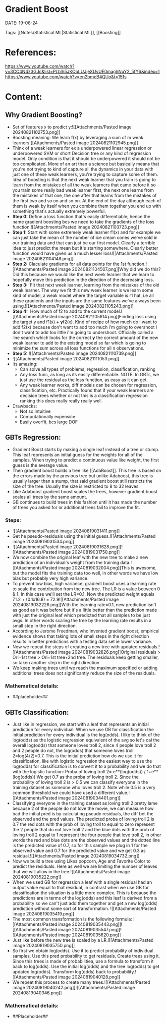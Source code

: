 
# Gradient Boost


DATE:  19-08-24


Tags: [[Notes/Statistical ML|Statistical ML]],  [[Boosting]] 


# References:

https://www.youtube.com/watch?v=3CC4N4z3GJc&list=PLblh5JKOoLUJjeXUvUE0maghNuY2_5fY6&index=1
https://www.youtube.com/watch?v=en2bmeB4QUo&t=151s

# Content:

## Why Gradient Boosting?

- Set of features x to predict y:![[Attachments/Pasted image 20240821102753.png]]
- Boosting meaning: We learn f(x) by leveraging a sum of m weak learners![[Attachments/Pasted image 20240821102945.png]]
- Think of a weak learners for ex a underpowered linear regression or underpowered SVM or short Decision tree or any kind of regression model. Only condition is that it should be underpowered it should not be too complicated. More of an art than a science but basically means that you're not trying to kind of capture all the dynamics in your data with just one of these weak learners, you're trying to capture some of them. Idea of boosting is that the next weak learner that you train is going to learn from the mistakes of all the weak learners that came before it so you train some really bad weak learner first, the next one learns from the mistakes of that one, the one after that learns from the mistakes of the first two and so on and so on. At the end of the day although each of them is weak by itself when you combine them together you end up with something that's actually extremely powerful.
- **Step 0:** Define a loss function that's easily differentiable, hence the name gradient boosting bcs we need to take the gradients of the loss function.![[Attachments/Pasted image 20240821103723.png]]
- **Step 1:** Start with some extremely weak learner f1(x) and for example we can just take the mean of the number of ice cream cones we've sold in our training data and that can just be our first model. Clearly a terrible idea to just predict the mean but it's starting somewhere. Clearly better function would have given us a much lesser loss![[Attachments/Pasted image 20240821104148.png]]
- **Step 2:** Claculate gradients for all data points for the 1st function.![[Attachments/Pasted image 20240821104507.png]]Why did we do this? Did this because we would like the next week learner that we learn to hopefully move this prediction in the direction of the decreasing loss.
- **Step 3:**  Fit that next week learner, learning from the mistakes of the old weak learner. The way we fit this new week learner is we learn some kind of model, a weak model where the target variable is r1 hat, i.e all these gradients and the inputs are the same features we've always been using.![[Attachments/Pasted image 20240821105243.png]]
- **Step 4:**  How much of f2 to add to the current model.![[Attachments/Pasted image 20240821105814.png]]Finding loss using the target y and f1(x) + **γ**f2(x). Kind of recipe of how much do i want to add f2(x) because don't want to add too much i'm going to overshoot i don't want to add too little i'm going to undershoot. Officially called a line search which looks for the correct **γ** the correct amount of the new weak learner to add to the existing model so far which is going to minimize the sum across all loss functions for all n observations.
- **Step 5:** ![[Attachments/Pasted image 20240821110739.png]]
- ![[Attachments/Pasted image 20240821111053.png]]
- Its amazing: 
	- Can solve all types of problems, regression, classification, ranking
	- Any loss func, as long as its easily differentiable. NOTE: In GBTs, we just use the residual as the loss function, as easy as it can get.
	- Any weak learner works, diff models can be chosen for regression, classification, etc. Practically found that if your weak learners are decision trees whether or not this is a classification regression ranking this does really really really well.
- Drawbacks:
	- Not so intuitive
	- Computationally expensice
	- Easily overfit, bcs large DOF

## GBTs Regression:

- Gradient Boost starts by making a single leaf instead of a tree or stump. This leaf represents an initial guess for the weights for all of the samples. When trying to predict a continuous value like weight, the first guess is the average value. 
- Then gradient boost builds a tree like [[AdaBoost]]. This tree is based on the errors made by the previous tree but unlike Adaboost, this tree is usually larger than a stump, that said gradient boost still restricts the size of the tree. Usually the size is restricted to 8 to 32 leaves.
- Like Adaboost gradient boost scales the trees, however gradient boost scales all trees by the same amount.
- GB continues to build trees in this fashion until it has made the number of trees you asked for or additional trees fail to improve the fit.

### Steps:
- ![[Attachments/Pasted image 20240819031411.png]]
- Get he pseudo-residuals using the initial guess.![[Attachments/Pasted image 20240819031534.png]]
- ![[Attachments/Pasted image 20240819031628.png]]![[Attachments/Pasted image 20240819031750.png]]
- We now combine the original leaf with the new tree to make a new prediction of an individual's weight from the training data.![[Attachments/Pasted image 20240819032004.png]]This is awesome, but the model fits the training data too well, in other words we have low bias but probably very high variance. 
- To prevent low bias, high variance,  gradient boost uses a learning rate to scale the contribution from the new tree. The LR is a value between 0 & 1. In this case we'll set the LR=0.1. Now the predicted weight equals 71.2 + (0.1x16.8) = 72.9![[Attachments/Pasted image 20240819032226.png]]With the learning rate=0.1, new prediction isn't as good as it was before but it's a little better than the prediction made with just the original leaf which predicted that all samples to be just avgs. In other words scaling the tree by the learning rate results in a small step in the right direction.
- According to Jerome Freedman, who invented gradient boost, empirical evidence shows that taking lots of small steps in the right direction results in better predictions with a testing data set ie lower variance.
- Now we repeat the steps of creating a new tree with updated residuals.![[Attachments/Pasted image 20240819032826.png]]Original residuals > Ori+1st tree > Ori+1st tree+2nd tree.
  The residuals keep getting smaller, so taken another step in the right direction.
- We keep making trees until we reach the maximum specified or adding additional trees does not significantly reduce the size of the residuals.

### Mathematical details:
- ##placeholder##

## GBTs Classification:

- Just like in regression, we start with a leaf that represents an initial prediction for every individual. When we use GB for classification the initial prediction for every individual is the log(odds). I like to think of the log(odds) as the logistic regression equivalent of the avg so let's cal the overall log(odds) that someone loves troll 2, since 4 people love troll 2 and 2 people do not, the log(odds) that someone loves troll 2=log(4/2)=0.7. This is the initial prediction how do we use it for classification, like with logistic regression the easiest way to use the log(odds) for classification is to convert it to a probability and we do that with the logistic function:
  Proba of loving troll 2= e**(log(odds)) / 1+e**(log(odds))
  We get 0.7 as the proba of loving troll 2. Since the probability of loving troll 2 is > 0.5 we can classify everyone in the training dataset as someone who loves troll 2. Note while 0.5 is a very common threshold we could have used a different value.![[Attachments/Pasted image 20240819034401.png]]
- Classifying everyone in the training dataset as loving troll 2 pretty lame because 2 of the people do not love the movie, we can measure how bad the initial pred is by calculating pseudo residuals, the diff bet the observed and the pred values. 
  The predicted proba of loving troll 2 is 0.7 the red dots with the prob of loving troll to equal to zero represent the 2 people that do not love troll 2 and the blue dots with the prob of loving troll 2 equal to 1 represent the four people that love troll 2, in other words the red and blue dots are the observed values and the dotted line is the predicted value of 0.7, so for this sample we plug in 1 for the observed value and 0.7 for the predicted value and we get 0.3 as residual.![[Attachments/Pasted image 20240819034732.png]]
- Now we build a tree using Likes popcorn, Age and Favorite Color to predict the residuals. Here as well we are limiting the number of leaves that we will allow in the tree.![[Attachments/Pasted image 20240819035222.png]]
- When we used GB for regression a leaf with a single residual had an output value equal to that residual, in contrast when we use GB for classification the situation is a little more complex. This is because the predictions are in terms of the log(odds) and this leaf is derived from a probability so we can't just add them together and get a new log(odds) prediction without some sort of transformation. ![[Attachments/Pasted image 20240819035419.png]]
- The most common transformation is the following formula: ![[Attachments/Pasted image 20240819035443.png]]![[Attachments/Pasted image 20240819035547.png]]![[Attachments/Pasted image 20240819035620.png]]
- Just like before the new tree is scaled by a LR.![[Attachments/Pasted image 20240819035750.png]]
- So first we obtain log(odds). Use it to predict probability of individual samples. Use this pred probability to get residuals, Create trees using it. Since this trees is made of probabilitiea, use a formula to transform it back to log(odds). Use the initial log(odds) and the tree log(odds) to get updated log(odds). Transform log(odds) back to probability.![[Attachments/Pasted image 20240819040128.png]]
- We repeat this process to create many trees.![[Attachments/Pasted image 20240819040242.png]]![[Attachments/Pasted image 20240819040346.png]]
### Mathematical details:
- ##Placeholder##

